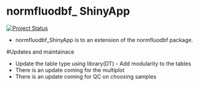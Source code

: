 <!-- README.md is generated from README.Rmd. Please edit that file -->

# normfluodbf\_ ShinyApp

[![Project Status](https://www.repostatus.org/badges/latest/wip.svg)](https://github.com/AlphaPrime7/normfluodbf_ShinyApp/graphs/commit-activity)

-   normfluodbf_ShinyApp is to an extension of the normfluodbf package.

#Updates and maintainace 
- Update the table type using library(DT) - Add modularity to the tables
- There is an update coming for the multiplot
- There is an update coming for QC on choosing samples
